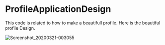 # ProfileApplicationDesign
This code is related to how to make a beautifull profile.
Here is the beautiful profile Design.

![Screenshot_20200321-003055](https://user-images.githubusercontent.com/54014998/77198688-77fc6d00-6b0d-11ea-879e-ec80e73e7c4a.png)
